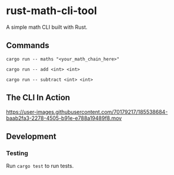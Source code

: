 # rust-math-cli-tool

A simple math CLI built with Rust.

## Commands

`cargo run -- maths "<your_math_chain_here>"`

`cargo run -- add <int> <int>`

`cargo run -- subtract <int> <int>`

## The CLI In Action

https://user-images.githubusercontent.com/70179217/185538684-baab2fa3-2278-4505-b91e-e788a19489f8.mov

## Development

### Testing

Run `cargo test` to run tests.
